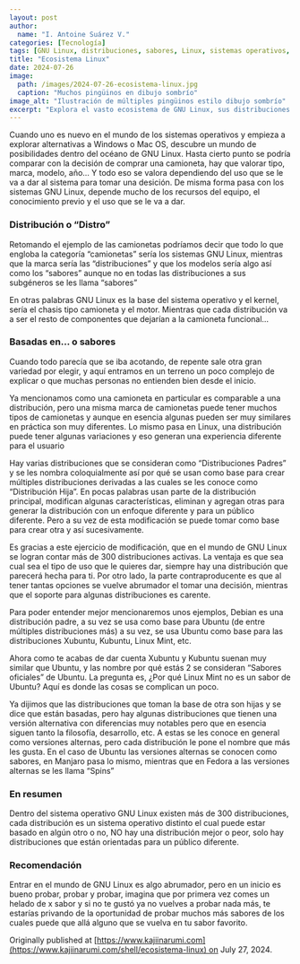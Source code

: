 ```yaml
---
layout: post
author:
  name: "I. Antoine Suárez V."
categories: [Tecnología]
tags: [GNU Linux, distribuciones, sabores, Linux, sistemas operativos, tutorial]
title: "Ecosistema Linux"
date: 2024-07-26
image:
  path: /images/2024-07-26-ecosistema-linux.jpg
  caption: "Muchos pingüinos en dibujo sombrío"
image_alt: "Ilustración de múltiples pingüinos estilo dibujo sombrío"
excerpt: "Explora el vasto ecosistema de GNU Linux, sus distribuciones y sabores, y aprende cómo elegir la que mejor se adapta a tus necesidades."
---
```



Cuando uno es nuevo en el mundo de los sistemas operativos y empieza a explorar alternativas a Windows o Mac OS, descubre un mundo de posibilidades dentro del océano de GNU Linux. Hasta cierto punto se podría comparar con la decisión de comprar una camioneta, hay que valorar tipo, marca, modelo, año… Y todo eso se valora dependiendo del uso que se le va a dar al sistema para tomar una desición. De misma forma pasa con los sistemas GNU Linux, depende mucho de los recursos del equipo, el conocimiento previo y el uso que se le va a dar.

### Distribución o “Distro”

Retomando el ejemplo de las camionetas podríamos decir que todo lo que engloba la categoría “camionetas” sería los sistemas GNU Linux, mientras que la marca sería las “distribuciones” y que los modelos sería algo así como los “sabores” aunque no en todas las distribuciones a sus subgéneros se les llama “sabores”

En otras palabras GNU Linux es la base del sistema operativo y el kernel, sería el chasis tipo camioneta y el motor. Mientras que cada distribución va a ser el resto de componentes que dejarían a la camioneta funcional…

### Basadas en… o sabores

Cuando todo parecía que se iba acotando, de repente sale otra gran variedad por elegir, y aquí entramos en un terreno un poco complejo de explicar o que muchas personas no entienden bien desde el inicio.

Ya mencionamos como una camioneta en particular es comparable a una distribución, pero una misma marca de camionetas puede tener muchos tipos de camionetas y aunque en esencia algunas pueden ser muy similares en práctica son muy diferentes. Lo mismo pasa en Linux, una distribución puede tener algunas variaciones y eso generan una experiencia diferente para el usuario

Hay varias distribuciones que se consideran como “Distribuciones Padres” y se les nombra coloquialmente así por qué se usan como base para crear múltiples distribuciones derivadas a las cuales se les conoce como “Distribución Hija”. En pocas palabras usan parte de la distribución principal, modifican algunas características, eliminan y agregan otras para generar la distribución con un enfoque diferente y para un público diferente. Pero a su vez de esta modificación se puede tomar como base para crear otra y así sucesivamente.

Es gracias a este ejercicio de modificación, que en el mundo de GNU Linux se logran contar más de 300 distribuciones activas. La ventaja es que sea cual sea el tipo de uso que le quieres dar, siempre hay una distribución que parecerá hecha para ti. Por otro lado, la parte contraproducente es que al tener tantas opciones se vuelve abrumador el tomar una decisión, mientras que el soporte para algunas distribuciones es carente.

Para poder entender mejor mencionaremos unos ejemplos, Debian es una distribución padre, a su vez se usa como base para Ubuntu (de entre múltiples distribuciones más) a su vez, se usa Ubuntu como base para las distribuciones Xubuntu, Kubuntu, Linux Mint, etc.

Ahora como te acabas de dar cuenta Xubuntu y Kubuntu suenan muy similar que Ubuntu, y las nombre por qué estás 2 se consideran “Sabores oficiales” de Ubuntu. La pregunta es, ¿Por qué Linux Mint no es un sabor de Ubuntu? Aquí es donde las cosas se complican un poco.

Ya dijimos que las distribuciones que toman la base de otra son hijas y se dice que están basadas, pero hay algunas distribuciones que tienen una versión alternativa con diferencias muy notables pero que en esencia siguen tanto la filosofía, desarrollo, etc. A estas se les conoce en general como versiones alternas, pero cada distribución le pone el nombre que más les gusta. En el caso de Ubuntu las versiones alternas se conocen como sabores, en Manjaro pasa lo mismo, mientras que en Fedora a las versiones alternas se les llama “Spins”

### En resumen

Dentro del sistema operativo GNU Linux existen más de 300 distribuciones, cada distribución es un sistema operativo distinto el cual puede estar basado en algún otro o no, NO hay una distribución mejor o peor, solo hay distribuciones que están orientadas para un público diferente.

### Recomendación

Entrar en el mundo de GNU Linux es algo abrumador, pero en un inicio es bueno probar, probar y probar, imagina que por primera vez comes un helado de x sabor y si no te gustó ya no vuelves a probar nada más, te estarías privando de la oportunidad de probar muchos más sabores de los cuales puede que allá alguno que se vuelva en tu sabor favorito.

Originally published at [https://www.kajiinarumi.com](https://www.kajiinarumi.com/shell/ecosistema-linux) on July 27, 2024.